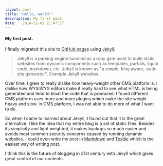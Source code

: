 ```yaml
---
layout: post
title: "Hello, world!"
description: My first post.
date:   2014-12-03 21:47:57
---
```


#### My first post.

I finally migrated this site to [GitHub pages](//pages.github.com) using [Jekyll](//jekyllrb.com).

> Jekyll is a parsing engine bundled as a ruby gem used to build static websites from dynamic components such as templates, partials, liquid code, markdown, etc. Jekyll is known as "a simple, blog aware, static site generator". Example Jekyll websites.

Over time, I grew to really dislike how heavy-weight other CMS platform is. I dislike how WYSIWYG editors make it really hard to see what HTML is being generated and tend to bloat the code that is produced. I found different CMS platform uses more and more plugins which make the site weight heavy and slow. In CMS platform, I was not able to do more of what I want to do.

So when I came to learned about Jekyll, I found out that it is the great alternative. I like the idea that my entire blog is a set of static files. Besides its simplicity and light weighted, it makes backups so much easier and avoids most common security concerns caused by running dynamic websites. I could even write my post in [Markdown](//en.wikipedia.org/wiki/Markdown) and [Textile](//en.wikipedia.org/wiki/Textile_(markup_language)) which is the easiest way of writing post.

I think this is the future of blogging in 21st century with Jekyll which gives great control of our contents.

